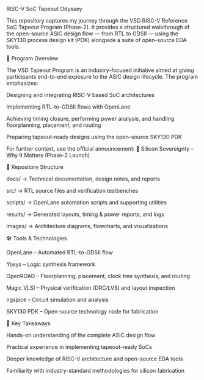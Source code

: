 RISC-V SoC Tapeout Odyssey

This repository captures my journey through the VSD RISC-V Reference SoC Tapeout Program (Phase-2). It provides a structured walkthrough of the open-source ASIC design flow — from RTL to GDSII — using the SKY130 process design kit (PDK) alongside a suite of open-source EDA tools.

📌 Program Overview

The VSD Tapeout Program is an industry-focused initiative aimed at giving participants end-to-end exposure to the ASIC design lifecycle. The program emphasizes:

Designing and integrating RISC-V based SoC architectures

Implementing RTL-to-GDSII flows with OpenLane

Achieving timing closure, performing power analysis, and handling floorplanning, placement, and routing

Preparing tapeout-ready designs using the open-source SKY130 PDK

For further context, see the official announcement: 🔗 Silicon Sovereignty – Why It Matters (Phase-2 Launch)

📂 Repository Structure

docs/ → Technical documentation, design notes, and reports

src/ → RTL source files and verification testbenches

scripts/ → OpenLane automation scripts and supporting utilities

results/ → Generated layouts, timing & power reports, and logs

images/ → Architecture diagrams, flowcharts, and visualizations

🛠️ Tools & Technologies

OpenLane – Automated RTL-to-GDSII flow

Yosys – Logic synthesis framework

OpenROAD – Floorplanning, placement, clock tree synthesis, and routing

Magic VLSI – Physical verification (DRC/LVS) and layout inspection

ngspice – Circuit simulation and analysis

SKY130 PDK – Open-source technology node for fabrication

🎯 Key Takeaways

Hands-on understanding of the complete ASIC design flow

Practical experience in implementing tapeout-ready SoCs

Deeper knowledge of RISC-V architecture and open-source EDA tools

Familiarity with industry-standard methodologies for silicon fabrication
